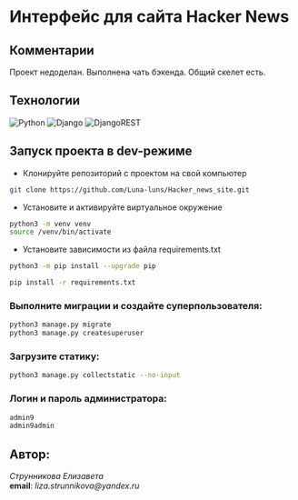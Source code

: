 
# Интерфейс для сайта Hacker News

## Комментарии
Проект недоделан. Выполнена чать бэкенда. Общий скелет есть. 

## Технологии

![Python](https://img.shields.io/badge/python-3670A0?style=for-the-badge&logo=python&logoColor=ffdd54)
![Django](https://img.shields.io/badge/django-%23092E20.svg?style=for-the-badge&logo=django&logoColor=white)
![DjangoREST](https://img.shields.io/badge/DJANGO-REST-ff1709?style=for-the-badge&logo=django&logoColor=white&color=ff1709&labelColor=gray)

## Запуск проекта в dev-режиме

- Клонируйте репозиторий с проектом на свой компьютер
```bash
git clone https://github.com/Luna-luns/Hacker_news_site.git
```

- Установите и активируйте виртуальное окружение

```bash
python3 -m venv venv
source /venv/bin/activate
```

- Установите зависимости из файла requirements.txt

```bash
python3 -m pip install --upgrade pip
```
```bash
pip install -r requirements.txt
```

### Выполните миграции и создайте суперпользователя:
```bash
python3 manage.py migrate
python3 manage.py createsuperuser
```

### Загрузите статику:
```bash
python3 manage.py collectstatic --no-input
```

### Логин и пароль администратора:
```bash
admin9
admin9admin
```

## Автор:  
_Струнникова Елизавета_<br>
**email**: _liza.strunnikova@yandex.ru_<br>
